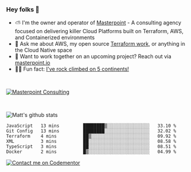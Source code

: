 

### Hey folks 👋



- ⛅️ I'm the owner and operator of [Masterpoint](https://masterpoint.io) - A consulting agency focused on delivering killer Cloud Platforms built on Terraform, AWS, and Containerized environments
- 💬 Ask me about AWS, my open source [Terraform work](https://github.com/masterpointio?q=terraform&type=&language=hcl), or anything in the Cloud Native space
- 🔨 Want to work together on an upcoming project? Reach out via [masterpoint.io](https://masterpoint.io)
- 🧗‍♂️ Fun fact: [I've rock climbed on 5 continents!](https://www.rockandice.com/videos/weekend-whippers/weekend-whipper-gunning-for-it-on-south-six-shooter/)

<br>


[![Masterpoint Consulting](https://masterpoint-public.s3.us-west-2.amazonaws.com/Logo-medium.png)](https://masterpoint.io)

<br>

![Matt's github stats](https://github-readme-stats.vercel.app/api?username=Gowiem&count_private=true&theme=cobalt&show_icons=true)

<!--START_SECTION:waka-->

```text
JavaScript   13 mins         ████████▒░░░░░░░░░░░░░░░░   33.10 %
Git Config   13 mins         ████████░░░░░░░░░░░░░░░░░   32.02 %
Terraform    4 mins          ██▒░░░░░░░░░░░░░░░░░░░░░░   09.92 %
XML          3 mins          ██░░░░░░░░░░░░░░░░░░░░░░░   08.58 %
TypeScript   3 mins          ██░░░░░░░░░░░░░░░░░░░░░░░   08.51 %
Docker       2 mins          █▒░░░░░░░░░░░░░░░░░░░░░░░   04.99 %
```

<!--END_SECTION:waka-->

[![Contact me on Codementor](https://www.codementor.io/m-badges/gowiem/find-me-on-cm-b.svg)](https://www.codementor.io/@gowiem?refer=badge)
